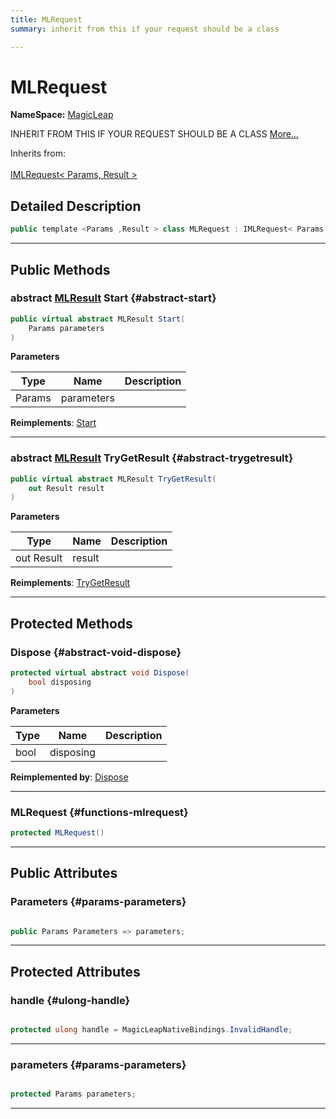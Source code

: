 ```yaml
---
title: MLRequest
summary: inherit from this if your request should be a class 

---
```


# MLRequest



**NameSpace:** 
[MagicLeap](/versioned_docs/version-14-Jun-2023/unity-api/api/UnityEngine.XR.MagicLeap/UnityEngine.XR.MagicLeap.md) 


INHERIT FROM THIS IF YOUR REQUEST SHOULD BE A CLASS   [More...](#detailed-description)  


Inherits from: <br></br>[IMLRequest< Params, Result >](/versioned_docs/version-14-Jun-2023/unity-api/api/UnityEngine.XR.MagicLeap/UnityEngine.XR.MagicLeap.IMLRequest.md)



## Detailed Description

```csharp
public template <Params ,Result > class MLRequest : IMLRequest< Params, Result > 
```






-----------



## Public Methods

### abstract [MLResult](/versioned_docs/version-14-Jun-2023/unity-api/api/UnityEngine.XR.MagicLeap/UnityEngine.XR.MagicLeap.MLResult.md) Start {#abstract-start}

```csharp
public virtual abstract MLResult Start(
    Params parameters
)
```


**Parameters**

| Type | Name  | Description  | 
|--|--|--|
| Params |parameters||




**Reimplements**: [Start](/versioned_docs/version-14-Jun-2023/unity-api/api/UnityEngine.XR.MagicLeap/UnityEngine.XR.MagicLeap.IMLRequest.md#mlresult-start)



-----------

### abstract [MLResult](/versioned_docs/version-14-Jun-2023/unity-api/api/UnityEngine.XR.MagicLeap/UnityEngine.XR.MagicLeap.MLResult.md) TryGetResult {#abstract-trygetresult}

```csharp
public virtual abstract MLResult TryGetResult(
    out Result result
)
```


**Parameters**

| Type | Name  | Description  | 
|--|--|--|
| out Result |result||




**Reimplements**: [TryGetResult](/versioned_docs/version-14-Jun-2023/unity-api/api/UnityEngine.XR.MagicLeap/UnityEngine.XR.MagicLeap.IMLRequest.md#mlresult-trygetresult)



-----------

## Protected Methods

### Dispose {#abstract-void-dispose}

```csharp
protected virtual abstract void Dispose(
    bool disposing
)
```


**Parameters**

| Type | Name  | Description  | 
|--|--|--|
| bool |disposing||




**Reimplemented by**: [Dispose](/versioned_docs/version-14-Jun-2023/unity-api/api/UnityEngine.XR.MagicLeap/MLAnchors/Request/UnityEngine.XR.MagicLeap.MLAnchors.Request.md#override-void-dispose)



-----------

### MLRequest {#functions-mlrequest}

```csharp
protected MLRequest()
```






-----------

## Public Attributes

### Parameters {#params-parameters}

```csharp

public Params Parameters => parameters;

```






-----------

## Protected Attributes

### handle {#ulong-handle}

```csharp

protected ulong handle = MagicLeapNativeBindings.InvalidHandle;

```






-----------

### parameters {#params-parameters}

```csharp

protected Params parameters;

```






-----------


